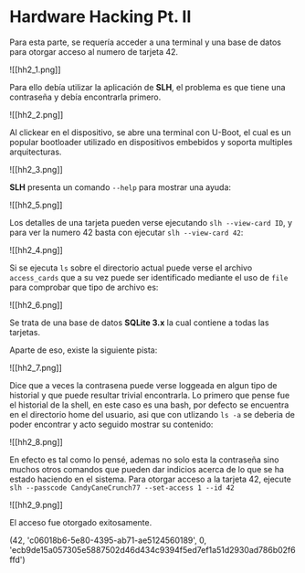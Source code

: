 # Hardware Hacking Pt. II

Para esta parte, se requería acceder a una terminal y una base de datos para otorgar acceso al numero de tarjeta 42.

![[hh2_1.png]]

Para ello debía utilizar la aplicación de **SLH**, el problema es que tiene una contraseña y debía encontrarla primero.

![[hh2_2.png]]

Al clickear en el dispositivo, se abre una terminal con U-Boot, el cual es un popular bootloader utilizado en dispositivos embebidos y soporta multiples arquitecturas.

![[hh2_3.png]]

**SLH** presenta un comando `--help` para mostrar una ayuda:

![[hh2_5.png]]

Los detalles de una tarjeta pueden verse ejecutando `slh --view-card ID`, y para ver la numero 42 basta con ejecutar `slh --view-card 42`:

![[hh2_4.png]]

Si se ejecuta `ls` sobre el directorio actual puede verse el archivo `access_cards` que a su vez puede ser identificado mediante el uso de `file` para comprobar que tipo de archivo es:

![[hh2_6.png]]

Se trata de una base de datos **SQLite 3.x** la cual contiene a todas las tarjetas.

Aparte de eso, existe la siguiente pista:

![[hh2_7.png]]

Dice que a veces la contrasena puede verse loggeada en algun tipo de historial y que puede resultar trivial encontrarla. Lo primero que pense fue el historial de la shell, en este caso es una bash, por defecto se encuentra en el directorio home del usuario, asi que con utlizando `ls -a` se deberia de poder encontrar y acto seguido mostrar su contenido:

![[hh2_8.png]]

En efecto es tal como lo pensé, ademas no solo esta la contraseña sino muchos otros comandos que pueden dar indicios acerca de lo que se ha estado 
haciendo en el sistema.
Para otorgar acceso a la tarjeta 42, ejecute `slh --passcode CandyCaneCrunch77 --set-access 1 --id 42`

![[hh2_9.png]]

El acceso fue otorgado exitosamente.





(42, 'c06018b6-5e80-4395-ab71-ae5124560189', 0, 'ecb9de15a057305e5887502d46d434c9394f5ed7ef1a51d2930ad786b02f6ffd')
